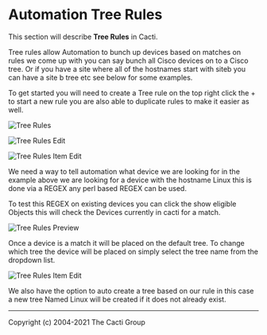 # Automation Tree Rules

This section will describe **Tree Rules** in Cacti.

Tree rules allow Automation to bunch up devices based on matches
on rules we come up with you can say bunch all Cisco devices on to a Cisco tree.
Or if you have a site where all of the hostnames start with siteb you can 
have a site b tree etc see below for some examples.

To get started you will need to create a Tree rule on the top right click the +
to start a new rule you are also able to duplicate rules to make it easier as well.

![Tree Rules](images/automation-tree-rules.png)

![Tree Rules Edit](images/automation-tree-rules-edit1.png)

![Tree Rules Item Edit](images/automation-tree-rules-edit2.png)

We need a way to tell automation what device we are looking for 
in the example above we are looking for a device with the hostname Linux
this is done via a REGEX any perl based REGEX can be used.

To test this REGEX on existing devices you can click the show eligible Objects
this will check the Devices currently in cacti for a match.

![Tree Rules Preview](images/automation-tree-rules-edit4.png)

Once a device is a match it will be placed on the default tree.
To change which tree the device will be placed on simply select the tree name
from the dropdown list.

![Tree Rules Item Edit](images/automation-tree-rules-edit3.png)


We also have the option to auto create a tree based on our rule in this case a new tree
Named Linux will be created if it does not already exist.

---
Copyright (c) 2004-2021 The Cacti Group
